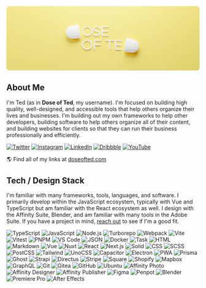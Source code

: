 ![Dose of Ted](./banner.png)

## About Me

I'm Ted (as in **Dose of Ted**, my username). I'm focused on building high
quality, well-designed, and accessible tools that help others organize their
lives and businesses. I'm building out my own frameworks to help other
developers, building software to help others organize all of their content, and
building websites for clients so that they can run their business professionally
and efficiently.

[![Twitter](https://img.shields.io/badge/Twitter-1DA1F2?logo=twitter&logoColor=fff&style=flat)](https://twitter.com/doseofted)
[![Instagram](https://img.shields.io/badge/Instagram-E4405F?logo=dribbble&logoColor=fff&style=flat)](https://www.instagram.com/doseofted/)
[![LinkedIn](https://img.shields.io/badge/LinkedIn-0A66C2?logo=linkedin&logoColor=fff&style=flat)](https://www.linkedin.com/in/doseofted/)
[![Dribbble](https://img.shields.io/badge/Dribbble-EA4C89?logo=dribbble&logoColor=fff&style=flat)](https://dribbble.com/doseofted)
[![YouTube](https://img.shields.io/badge/YouTube-FF0000?logo=youtube&logoColor=fff&style=flat)](https://www.youtube.com/@doseofted)

🌎 Find all of my links at [doseofted.com](https://doseofted.com/)

## Tech / Design Stack

I'm familiar with many frameworks, tools, languages, and software. I primarily
develop within the JavaScript ecosystem, typically with Vue and TypeScript but
am familiar with the React ecosystem as well. I design with the Affinity Suite,
Blender, and am familiar with many tools in the Adobe Suite. If you have a
project in mind, [reach out](https://doseofted.com/) to see if I'm a good fit.

![TypeScript](https://img.shields.io/badge/TypeScript-3178C6?logo=typescript&logoColor=fff&style=flat)
![JavaScript](https://img.shields.io/badge/JavaScript-F7DF1E?logo=javascript&logoColor=000&style=flat)
![Node.js](https://img.shields.io/badge/Node.js-339933?logo=node.js&logoColor=fff&style=flat)
![Turborepo](https://img.shields.io/badge/Turborepo-EF4444?logo=turborepo&logoColor=fff&style=flat)
![Webpack](https://img.shields.io/badge/Webpack-8DD6F9?logo=webpack&logoColor=000&style=flat)
![Vite](https://img.shields.io/badge/Vite-646CFF?logo=vite&logoColor=fff&style=flat)
![Vitest](https://img.shields.io/badge/Vitest-6E9F18?logo=vitest&logoColor=fff&style=flat)
![PNPM](https://img.shields.io/badge/pnpm-F69220?logo=pnpm&logoColor=fff&style=flat)
![VS Code](https://img.shields.io/badge/VS_Code-007ACC?logo=visualstudiocode&logoColor=fff&style=flat)
![JSON](https://img.shields.io/badge/JSON-000000?logo=json&logoColor=fff&style=flat)
![Docker](https://img.shields.io/badge/Docker-2496ED?logo=docker&logoColor=fff&style=flat)
![Task](https://img.shields.io/badge/Task-29BEB0?logo=task&logoColor=fff&style=flat)
![HTML](https://img.shields.io/badge/HTML-E34F26?logo=html5&logoColor=fff&style=flat)
![Markdown](https://img.shields.io/badge/Markdown-000000?logo=markdown&logoColor=fff&style=flat)
![Vue](https://img.shields.io/badge/Vue-4FC08D?logo=vue.js&logoColor=fff&style=flat)
![Nuxt](https://img.shields.io/badge/Nuxt-00DC82?logo=nuxt.js&logoColor=fff&style=flat)
![React](https://img.shields.io/badge/React-61DAFB?logo=react&logoColor=000&style=flat)
![Next.js](https://img.shields.io/badge/Next.js-000000?logo=next.js&logoColor=fff&style=flat)
![Solid](https://img.shields.io/badge/Solid-2C4F7C?logo=solid&logoColor=fff&style=flat)
![CSS](https://img.shields.io/badge/CSS-1572B6?logo=css3&logoColor=fff&style=flat)
![SCSS](https://img.shields.io/badge/SCSS-CC6699?logo=sass&logoColor=fff&style=flat)
![PostCSS](https://img.shields.io/badge/PostCSS-DD3A0A?logo=postcss&logoColor=fff&style=flat)
![Tailwind](https://img.shields.io/badge/Tailwind-06B6D4?logo=tailwindcss&logoColor=fff&style=flat)
![UnoCSS](https://img.shields.io/badge/UnoCSS-333333?logo=unocss&logoColor=fff&style=flat)
![Capacitor](https://img.shields.io/badge/Capacitor-119EFF?logo=capacitor&logoColor=fff&style=flat)
![Electron](https://img.shields.io/badge/Electron-47848F?logo=electron&logoColor=fff&style=flat)
![PWA](https://img.shields.io/badge/PWA-5A0FC8?logo=pwa&logoColor=fff&style=flat)
![Prisma](https://img.shields.io/badge/Prisma-2D3748?logo=prisma&logoColor=fff&style=flat)
![Ghost](https://img.shields.io/badge/Ghost-15171A?logo=ghost&logoColor=fff&style=flat)
![Strapi](https://img.shields.io/badge/Strapi-2F2E8B?logo=strapi&logoColor=fff&style=flat)
![Directus](https://img.shields.io/badge/Directus-263238?logo=directus&logoColor=fff&style=flat)
![Stripe](https://img.shields.io/badge/Stripe-008CDD?logo=stripe&logoColor=fff&style=flat)
![Square](https://img.shields.io/badge/Square-3E4348?logo=square&logoColor=fff&style=flat)
![Shopify](https://img.shields.io/badge/Shopify-7AB55C?logo=shopify&logoColor=fff&style=flat)
![Mapbox](https://img.shields.io/badge/Mapbox-000000?logo=mapbox&logoColor=fff&style=flat)
![GraphQL](https://img.shields.io/badge/GraphQL-E10098?logo=graphql&logoColor=fff&style=flat)
![Git](https://img.shields.io/badge/Git-F05032?logo=git&logoColor=fff&style=flat)
![Gitea](https://img.shields.io/badge/Gitea-609926?logo=gitea&logoColor=fff&style=flat)
![GitHub](https://img.shields.io/badge/GitHub-181717?logo=github&logoColor=fff&style=flat)
![Ubuntu](https://img.shields.io/badge/Ubuntu-E95420?logo=ubuntu&logoColor=fff&style=flat)
![Affinity Photo](https://img.shields.io/badge/Affinity_Photo-7E4DD2?logo=affinityphoto&logoColor=fff&style=flat)
![Affinity Designer](https://img.shields.io/badge/Affinity_Designer-1B72BE?logo=affinitydesigner&logoColor=fff&style=flat)
![Affinity Publisher](https://img.shields.io/badge/Affinity_Publisher-C9284D?logo=affinitypublisher&logoColor=fff&style=flat)
![Figma](https://img.shields.io/badge/Figma-F24E1E?logo=figma&logoColor=fff&style=flat)
![Penpot](https://img.shields.io/badge/Penpot-000000?logo=penpot&logoColor=fff&style=flat)
![Blender](https://img.shields.io/badge/Blender-F5792A?logo=blender&logoColor=fff&style=flat)
![Premiere Pro](https://img.shields.io/badge/Premiere_Pro-9999FF?logo=adobepremierepro&logoColor=fff&style=flat)
![After Effects](https://img.shields.io/badge/After_Effects-9999FF?logo=adobeaftereffects&logoColor=fff&style=flat)
